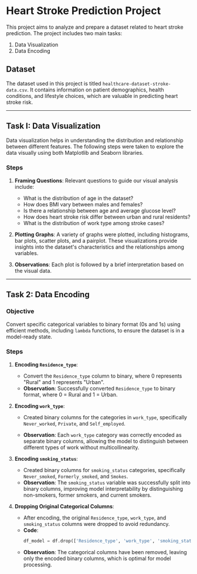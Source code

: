 # Heart Stroke Prediction Project

This project aims to analyze and prepare a dataset related to heart stroke prediction. The project includes two main tasks:
1. Data Visualization
2. Data Encoding

## Dataset

The dataset used in this project is titled `healthcare-dataset-stroke-data.csv`. It contains information on patient demographics, health conditions, and lifestyle choices, which are valuable in predicting heart stroke risk.

---

## Task I: Data Visualization

Data visualization helps in understanding the distribution and relationship between different features. The following steps were taken to explore the data visually using both Matplotlib and Seaborn libraries.

### Steps

1. **Framing Questions**: Relevant questions to guide our visual analysis include:
   - What is the distribution of age in the dataset?
   - How does BMI vary between males and females?
   - Is there a relationship between age and average glucose level?
   - How does heart stroke risk differ between urban and rural residents?
   - What is the distribution of work type among stroke cases?

2. **Plotting Graphs**: A variety of graphs were plotted, including histograms, bar plots, scatter plots, and a pairplot. These visualizations provide insights into the dataset's characteristics and the relationships among variables.

3. **Observations**: Each plot is followed by a brief interpretation based on the visual data.

---

## Task 2: Data Encoding

### Objective

Convert specific categorical variables to binary format (0s and 1s) using efficient methods, including `lambda` functions, to ensure the dataset is in a model-ready state.

### Steps

1. **Encoding `Residence_type`**: 
   - Convert the `Residence_type` column to binary, where 0 represents "Rural" and 1 represents "Urban".
   - **Observation**: Successfully converted `Residence_type` to binary format, where 0 = Rural and 1 = Urban.

2. **Encoding `work_type`**:
   - Created binary columns for the categories in `work_type`, specifically `Never_worked`, `Private`, and `Self_employed`.

   - **Observation**: Each `work_type` category was correctly encoded as separate binary columns, allowing the model to distinguish between different types of work without multicollinearity.

3. **Encoding `smoking_status`**:
   - Created binary columns for `smoking_status` categories, specifically `Never_smoked`, `Formerly_smoked`, and `Smokes`.
   - **Observation**: The `smoking_status` variable was successfully split into binary columns, improving model interpretability by distinguishing non-smokers, former smokers, and current smokers.

4. **Dropping Original Categorical Columns**:
   - After encoding, the original `Residence_type`, `work_type`, and `smoking_status` columns were dropped to avoid redundancy.
   - **Code**:
     ```python
     df_model = df.drop(['Residence_type', 'work_type', 'smoking_status'], axis=1)
     ```
   - **Observation**: The categorical columns have been removed, leaving only the encoded binary columns, which is optimal for model processing.



